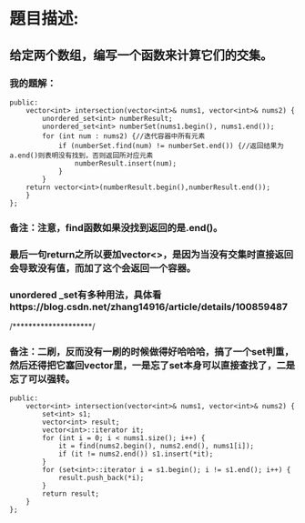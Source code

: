 # 題目描述:
## 给定两个数组，编写一个函数来计算它们的交集。
### 我的題解：
```class Solution {
public:
    vector<int> intersection(vector<int>& nums1, vector<int>& nums2) {
        unordered_set<int> numberResult;
        unordered_set<int> numberSet(nums1.begin(), nums1.end());
        for (int num : nums2) {//迭代容器中所有元素
            if (numberSet.find(num) != numberSet.end()) {//返回结果为a.end()则表明没有找到，否则返回所对应元素
                numberResult.insert(num);
            }
        }
    return vector<int>(numberResult.begin(),numberResult.end());
    }
};
```
### **备注**：注意，find函数如果没找到返回的是.end()。
### 最后一句return之所以要加vector<>，是因为当没有交集时直接返回会导致没有值，而加了这个会返回一个容器。
### unordered _set有多种用法，具体看https://blog.csdn.net/zhang14916/article/details/100859487 
/********************/
### **备注**：二刷，反而没有一刷的时候做得好哈哈哈，搞了一个set判重，然后还得把它塞回vector里，一是忘了set本身可以直接查找了，二是忘了可以强转。 
```class Solution {
public:
    vector<int> intersection(vector<int>& nums1, vector<int>& nums2) {
        set<int> s1;
        vector<int> result;
        vector<int>::iterator it;
        for (int i = 0; i < nums1.size(); i++) {
            it = find(nums2.begin(), nums2.end(), nums1[i]);
            if (it != nums2.end()) s1.insert(*it);
        }
        for (set<int>::iterator i = s1.begin(); i != s1.end(); i++) {
            result.push_back(*i);
        }
        return result;
    }
};
```